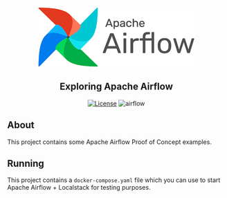 <div align="center">
  <img src="./assets/logo.png">
  <h2>Exploring Apache Airflow</h2>

  [![License](https://img.shields.io/badge/License-MIT-b5dc10)](https://opensource.org/licenses/MIT)
  ![airflow](https://img.shields.io/badge/Apache%20Airflow-2.8.1-blue?logo=apacheairflow)
</div>

## About

This project contains some Apache Airflow Proof of
Concept examples.

## Running

This project contains a `docker-compose.yaml` file
which you can use to start Apache Airflow + Localstack
for testing purposes.
